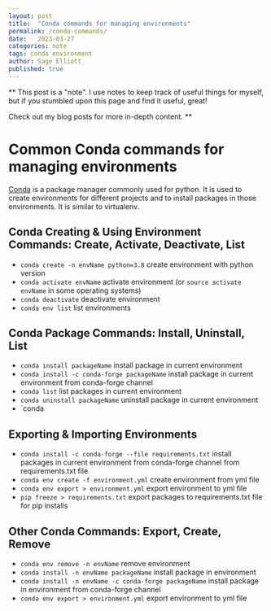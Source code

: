 ```yaml
---
layout: post
title:  "Conda commands for managing environments"
permalink: /conda-commands/
date:   2023-03-27
categories: note
tags: conda environment
author: Sage Elliott
published: true
---
```


** 
This post is a "note". I use notes to keep track of useful things for myself, but if you stumbled upon this page and find it useful, great!

Check out my blog posts for more in-depth content.
**

# Common Conda commands for managing environments

[Conda](https://docs.conda.io/en/latest/) is a package manager commonly used for python. It is used to create environments for different projects and to install packages in those environments. It is similar to virtualenv.

## Conda Creating & Using Environment Commands: Create, Activate, Deactivate, List
- `conda create -n envName python=3.8` create environment with python version
- `conda activate envName` activate environment (or `source activate envName` in some operating systems)
- `conda deactivate` deactivate environment
- `conda env list` list environments

## Conda Package Commands: Install, Uninstall, List
- `conda install packageName` install package in current environment
- `conda install -c conda-forge packageName` install package in current environment from conda-forge channel
- `conda list` list packages in current environment
- `conda uninstall packageName` uninstall package in current environment
- `conda 

## Exporting & Importing Environments
- `conda install -c conda-forge --file requirements.txt` install packages in current environment from conda-forge channel from requirements.txt file
- `conda env create -f environment.yml` create environment from yml file
- `conda env export > environment.yml` export environment to yml file
- `pip freeze > requirements.txt` export packages to requirements.txt file for pip installs


## Other Conda Commands: Export, Create, Remove
- `conda env remove -n envName` remove environment
- `conda install -n envName packageName` install package in environment
- `conda install -n envName -c conda-forge packageName` install package in environment from conda-forge channel
- `conda env export > environment.yml` export environment to yml file



